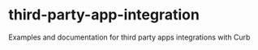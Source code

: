 # third-party-app-integration
Examples and documentation for third party apps integrations with Curb
